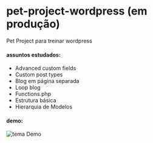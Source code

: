 # pet-project-wordpress (em produção)
Pet Project para treinar wordpress

#### assuntos estudados:
- Advanced custom fields
- Custom post types
- Blog em página separada
- Loop blog
- Functions.php
- Estrutura básica
- Hierarquia de Modelos

#### demo:
![tema Demo](gifsDemo/wordpressdemo.gif)